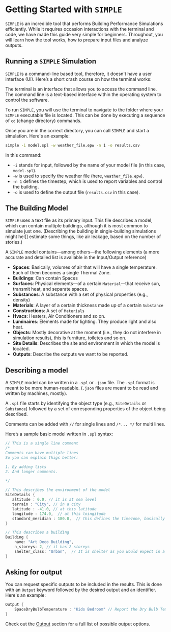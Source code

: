 # Getting Started with `SIMPLE`

`SIMPLE` is an incredible tool that performs Building Performance Simulations efficiently. While it requires occasion interactions with the terminal and code, we have made this guide very simple for beginners. Throughout, you will learn how the tool works, how to prepare input files and analyze outputs.

## Running a `SIMPLE` Simulation

`SIMPLE` is a command-line based tool, therefore, it doesn't have a user interface (UI). Here’s a short crash course on how the terminal works:

The terminal is an interface that allows you to access the command line. The command line is a text-based interface within the operating system to control the software.

To run `SIMPLE`, you will use the terminal to navigate to the folder where your `SIMPLE` executable file is located. This can be done by executing a sequence of `cd` (change directory) commands.

Once you are in the correct directory, you can call `SIMPLE` and start a simulation. Here's an example:

```sh
simple -i model.spl -w weather_file.epw -n 1 -o results.csv
```

In this command:
- `-i` stands for input, followed by the name of your model file (in this case, `model.spl`).
- `-w` is used to specify the weather file (here, `weather_file.epw`).
- `-n 1` defines the timestep, which is used to report variables and control the building.
- `-o` is used to define the output file (`results.csv` in this case).

## The Building Model

`SIMPLE` uses a text file as its primary input. This file describes a model, which can contain multiple buildings, although it is most common to simulate just one. (Describing the building in single-building simulations might hel[] estimate some things, like air leakage, based on the number of stories.)

A `SIMPLE` model contains—among others—the following elements (a more accurate and detailed list is available in the Input/Output reference)

* **Spaces**: Basically, volumes of air that will have a single temperature. Each of them becomes a single Thermal Zone.
* **Buildings**: Can contain Spaces
* **Surfaces**: Physical elements—of a certain `Material`—that receive sun, transmit heat, and separate spaces.
* **Substances**: A substance with a set of physical properties (e.g., density)
* **Materials**: A layer of a certain thickness made up of a certain `Substance`
* **Constructions**: A set of `Materials`
* **Hvacs**: Heaters, Air Conditioners and so on.
* **Luminaires**: Elements made for lighting. They produce light and also heat.
* **Objects**: Mostly decorative at the moment (i.e., they do not interfere in simulation results), this is furniture, toiletes and so on.
* **Site Details**: Describes the site and environment in which the model is located.
* **Outputs**: Describe the outputs we want to be reported.


## Describing a model

A `SIMPLE` model can be written in a `.spl` or `.json` file. The `.spl` format is meant to be more human-readable. (`.json` files are meant to be read and written by machines, mostly).

A `.spl` file starts by identifying the object type (e.g., `SiteDetails` or `Substance`) followed by a set of corresponding properties of the object being described.

Comments can be added with `//` for single lines and `/*... */` for multi lines.

Here’s a sample basic model written in `.spl` syntax:


```rs
// This is a single line comment
/*
Comments can have multiple lines
So you can explain thigs better:

1. By adding lists
2. And longer comments.

*/

// This describes the environment of the model
SiteDetails {
   altitude : 0.0, // it is at sea level
   terrain : "City", // in a city
   latitude : -41.0, // at this latitude
   longitude : 174.0,  // at this loingitude
   standard_meridian : 180.0,  // this defines the timezone, basically
}

// This describes a building
Building {
    name: "Art Deco Building",
    n_storeys: 2, // it has 2 storeys
    shelter_class: "Urban",  // It is shelter as you would expect in a city
}
```

## Asking for output

You can request specific outputs to be included in the results. This is done with an `Output` keyword followed by the desired output and an identifier. Here's an example:

```rs
Output {
    SpaceDryBulbTemperature : "Kids Bedroom" // Report the Dry Bulb Temperature of the Kids Bedroom.
}
```

Check out the [Output](https://germolinal.github.io/simple_docs/ioreference/book/auto-output.html) section for a full list of possible output options.
